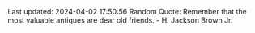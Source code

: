 Last updated: 2024-04-02 17:50:56
Random Quote: Remember that the most valuable antiques are dear old friends. - H. Jackson Brown Jr.